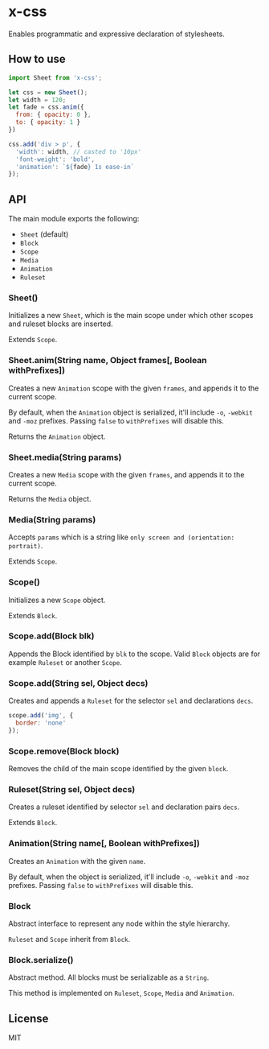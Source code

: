 
# x-css

Enables programmatic and expressive declaration
of stylesheets.

## How to use

```js
import Sheet from 'x-css';

let css = new Sheet();
let width = 120;
let fade = css.anim({
  from: { opacity: 0 },
  to: { opacity: 1 }
})

css.add('div > p', {
  'width': width, // casted to '10px'
  'font-weight': 'bold',
  'animation': `${fade} 1s ease-in`
});
```

## API

The main module exports the following:

- `Sheet` (default)
- `Block`
- `Scope`
- `Media`
- `Animation`
- `Ruleset`

### Sheet()

Initializes a new `Sheet`, which is the main
scope under which other scopes and ruleset
blocks are inserted.

Extends `Scope`.

### Sheet.anim(String name, Object frames[, Boolean withPrefixes])

Creates a new `Animation` scope with the given `frames`,
and appends it to the current scope.

By default, when the `Animation` object is serialized, it'll include
`-o`, `-webkit` and `-moz` prefixes. Passing `false` to `withPrefixes`
will disable this.

Returns the `Animation` object.

### Sheet.media(String params)

Creates a new `Media` scope with the given `frames`,
and appends it to the current scope.

Returns the `Media` object.

### Media(String params)

Accepts `params` which is a string like
`only screen and (orientation: portrait)`.

Extends `Scope`.

### Scope()

Initializes a new `Scope` object.

Extends `Block`.

### Scope.add(Block blk)

Appends the Block identified by `blk` to the scope.
Valid `Block` objects are for example `Ruleset` or
another `Scope`.

### Scope.add(String sel, Object decs)

Creates and appends a `Ruleset` for the selector
`sel` and declarations `decs`.

```js
scope.add('img', {
  border: 'none'
});
```

### Scope.remove(Block block)

Removes the child of the main scope identified by
the given `block`.

### Ruleset(String sel, Object decs)

Creates a ruleset identified by selector `sel`
and declaration pairs `decs`.

Extends `Block`.

### Animation(String name[, Boolean withPrefixes])

Creates an `Animation` with the given `name`.

By default, when the object is serialized, it'll include
`-o`, `-webkit` and `-moz` prefixes. Passing `false` to `withPrefixes`
will disable this.

### Block

Abstract interface to represent any node
within the style hierarchy.

`Ruleset` and `Scope` inherit from `Block`.

### Block.serialize()

Abstract method. All blocks must be serializable
as a `String`.

This method is implemented on `Ruleset`, `Scope`,
`Media` and `Animation`.

## License

MIT

